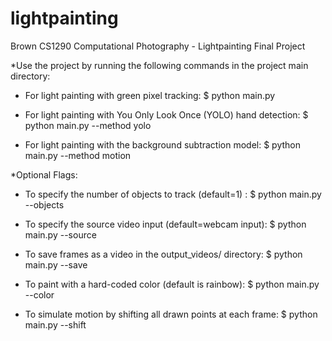 # lightpainting
Brown CS1290 Computational Photography - Lightpainting Final Project


*Use the project by running the following commands in the project main directory:

- For light painting with green pixel tracking:
$ python main.py

- For light painting with You Only Look Once (YOLO) hand detection:
$ python main.py --method yolo 

- For light painting with the background subtraction model:
$ python main.py --method motion


*Optional Flags:

- To specify the number of objects to track (default=1) :
$ python main.py --objects <number of objects>

- To specify the source video input (default=webcam input):
$ python main.py --source <file path to video>

- To save frames as a video in the output_videos/ directory:
$ python main.py --save

- To paint with a hard-coded color (default is rainbow):
$ python main.py --color

- To simulate motion by shifting all drawn points at each frame:
$ python main.py --shift
